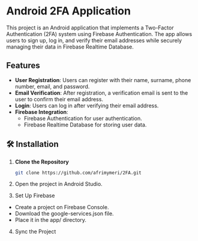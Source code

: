 # Android 2FA Application

This project is an Android application that implements a Two-Factor Authentication (2FA) system using Firebase Authentication. The app allows users to sign up, log in, and verify their email addresses while securely managing their data in Firebase Realtime Database.

## Features

- **User Registration**: Users can register with their name, surname, phone number, email, and password.
- **Email Verification**: After registration, a verification email is sent to the user to confirm their email address.
- **Login**: Users can log in after verifying their email address.
- **Firebase Integration**:
  - Firebase Authentication for user authentication.
  - Firebase Realtime Database for storing user data.

## 🛠 Installation

1. **Clone the Repository**
   ```bash
   git clone https://github.com/afrimymeri/2FA.git
2. Open the project in Android Studio.

3. Set Up Firebase
  -  Create a project on Firebase Console.
  -  Download the google-services.json file.
  -  Place it in the app/ directory.
4. Sync the Project


